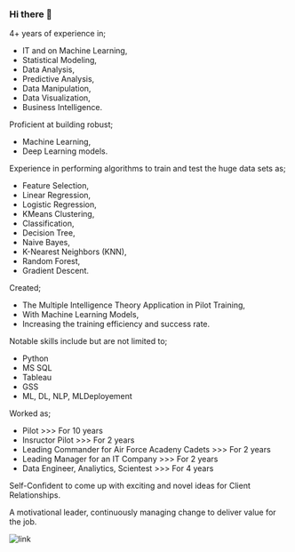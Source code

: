 ### Hi there 👋

4+ years of experience in;
  - IT and on Machine Learning,
  - Statistical Modeling,
  - Data Analysis,
  - Predictive Analysis,
  - Data Manipulation,
  - Data Visualization,
  - Business Intelligence.

Proficient at building robust;
  - Machine Learning,
  - Deep Learning models.

Experience in performing algorithms to train and test the huge data sets as;
  - Feature Selection,
  - Linear Regression,
  - Logistic Regression,
  - KMeans Clustering,
  - Classification,
  - Decision Tree,
  - Naive Bayes,
  - K-Nearest Neighbors (KNN),
  - Random Forest,
  - Gradient Descent.

Created;
  - The Multiple Intelligence Theory Application in Pilot Training,
  - With Machine Learning Models,
  - Increasing the training efficiency and success rate.

Notable skills include but are not limited to;
  - Python
  - MS SQL
  - Tableau
  - GSS
  - ML, DL, NLP, MLDeployement
 
Worked as;
  - Pilot >>> For 10 years
  - Insructor Pilot >>> For 2 years
  - Leading Commander for Air Force Acadeny Cadets >>> For 2 years
  - Leading Manager for an IT Company >>> For 2 years
  - Data Engineer, Analiytics, Scientest >>> For 4 years

Self-Confident to come up with exciting and novel ideas for Client Relationships.

A motivational leader, continuously managing change to deliver value for the job.
     
![link](https://user-images.githubusercontent.com/99399722/165002283-6a7e6b9e-70d3-443e-9ef3-88cc66b8d275.jpg)











